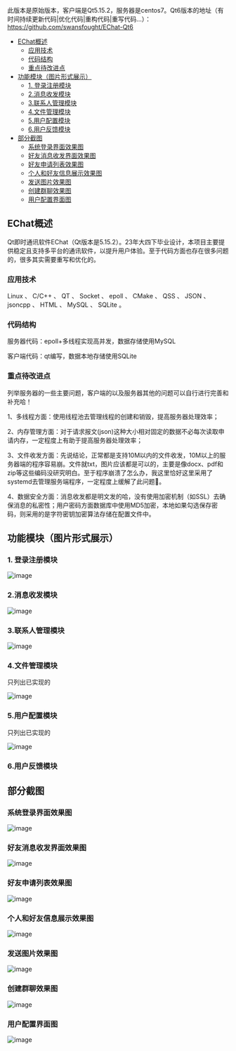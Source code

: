 此版本是原始版本，客户端是Qt5.15.2，服务器是centos7。Qt6版本的地址（有时间持续更新代码|优化代码|重构代码|重写代码...）：https://github.com/swansfought/EChat-Qt6

- [EChat概述](#echat--)
  * [应用技术](#----)
  * [代码结构](#----)
  * [重点待改进点](#----)
- [功能模块（图片形式展示）](#------------)
  * [1. 登录注册模块](#1-------)
  * [2.消息收发模块](#2------)
  * [3.联系人管理模块](#3-------)
  * [4.文件管理模块](#4------)
  * [5.用户配置模块](#5------)
  * [6.用户反馈模块](#6------)
- [部分截图](#----)
  * [系统登录界面效果图](#---------)
  * [好友消息收发界面效果图](#-----------)
  * [好友申请列表效果图](#---------)
  * [个人和好友信息展示效果图](#------------)
  * [发送图片效果图](#-------)
  * [创建群聊效果图](#-------)
  * [用户配置界面图](#-------)
 
## EChat概述
​	Qt即时通讯软件EChat（Qt版本是5.15.2）。23年大四下毕业设计，本项目主要提供稳定且支持多平台的通讯软件，以提升用户体验。至于代码方面也存在很多问题的，很多其实需要重写和优化的。
 
### 应用技术
  Linux 、 C/C++ 、 QT 、 Socket 、 epoll 、 CMake 、 QSS 、 JSON 、jsoncpp 、 HTML 、 MySQL 、 SQLite 。

### 代码结构
  服务器代码：epoll+多线程实现高并发，数据存储使用MySQL
  
  客户端代码：qt编写，数据本地存储使用SQLite
  
### 重点待改进点
  列举服务器的一些主要问题，客户端的以及服务器其他的问题可以自行进行完善和补充哈！
  
  1、多线程方面：使用线程池去管理线程的创建和销毁，提高服务器处理效率；
  
  2、内存管理方面：对于请求报文(json)这种大小相对固定的数据不必每次读取申请内存，一定程度上有助于提高服务器处理效率；
  
  3、文件收发方面：先说结论，正常都是支持10M以内的文件收发，10M以上的服务器端的程序容易崩。文件就txt，图片应该都是可以的，主要是像docx、pdf和zip等这些编码没研究明白。至于程序崩溃了怎么办，我这里恰好这里采用了systemd去管理服务端程序，一定程度上缓解了此问题🥲。

  4、数据安全方面：消息收发都是明文发的哈，没有使用加密机制（如SSL）去确保消息的私密性；用户密码方面数据库中使用MD5加密，本地如果勾选保存密码，则采用的是字符密钥加密算法存储在配置文件中。
  
## 功能模块（图片形式展示）

### 1. 登录注册模块

![image](https://github.com/swansfought/EChat/blob/main/%E9%83%A8%E5%88%86%E6%88%AA%E5%9B%BE/md/%E7%99%BB%E5%BD%95%E6%B3%A8%E5%86%8C%E6%A8%A1%E5%9D%97%E5%A4%84%E7%90%86%E6%B5%81%E7%A8%8B%E5%9B%BE.png)


### 2.消息收发模块

![image](https://github.com/swansfought/EChat/blob/main/%E9%83%A8%E5%88%86%E6%88%AA%E5%9B%BE/md/%E6%B6%88%E6%81%AF%E6%94%B6%E5%8F%91%E5%8A%9F%E8%83%BD%E6%A8%A1%E5%9D%97%E5%9B%BE.png)


### 3.联系人管理模块

![image](https://github.com/swansfought/EChat/blob/main/%E9%83%A8%E5%88%86%E6%88%AA%E5%9B%BE/md/%E8%81%94%E7%B3%BB%E4%BA%BA%E7%AE%A1%E7%90%86%E6%A8%A1%E5%9D%97%E5%9B%BE.png)


### 4.文件管理模块

只列出已实现的

![image](https://github.com/swansfought/EChat/blob/main/%E9%83%A8%E5%88%86%E6%88%AA%E5%9B%BE/md/%E6%96%87%E4%BB%B6%E7%AE%A1%E7%90%86%E6%A8%A1%E5%9D%97%E5%9B%BE.png)


### 5.用户配置模块

只列出已实现的

![image](https://github.com/swansfought/EChat/blob/main/%E9%83%A8%E5%88%86%E6%88%AA%E5%9B%BE/md/%E7%94%A8%E6%88%B7%E9%85%8D%E7%BD%AE%E5%8A%9F%E8%83%BD%E6%A8%A1%E5%9D%97%E5%9B%BE(%E5%9B%BE%E4%B8%AD%E4%B8%BA%E5%B7%B2%E5%AE%9E%E7%8E%B0%E7%9A%84).png)


### 6.用户反馈模块


## 部分截图
### 系统登录界面效果图

![image](https://github.com/swansfought/EChat/blob/main/%E9%83%A8%E5%88%86%E6%88%AA%E5%9B%BE/%E7%B3%BB%E7%BB%9F%E7%99%BB%E5%BD%95%E7%95%8C%E9%9D%A2%E6%95%88%E6%9E%9C%E5%9B%BE.png)


### 好友消息收发界面效果图

![image](https://github.com/swansfought/EChat/blob/main/%E9%83%A8%E5%88%86%E6%88%AA%E5%9B%BE/%E5%A5%BD%E5%8F%8B%E6%B6%88%E6%81%AF%E6%94%B6%E5%8F%91%E7%95%8C%E9%9D%A2%E6%95%88%E6%9E%9C%E5%9B%BE.png)


### 好友申请列表效果图

![image](https://github.com/swansfought/EChat/blob/main/%E9%83%A8%E5%88%86%E6%88%AA%E5%9B%BE/%E5%A5%BD%E5%8F%8B%E7%94%B3%E8%AF%B7%E5%88%97%E8%A1%A8%E6%95%88%E6%9E%9C%E5%9B%BE.png)


### 个人和好友信息展示效果图

![image](https://github.com/swansfought/EChat/blob/main/%E9%83%A8%E5%88%86%E6%88%AA%E5%9B%BE/%E4%B8%AA%E4%BA%BA%E5%92%8C%E5%A5%BD%E5%8F%8B%E4%BF%A1%E6%81%AF%E5%B1%95%E7%A4%BA%E6%95%88%E6%9E%9C%E5%9B%BE.png)


### 发送图片效果图

![image](https://github.com/swansfought/EChat/blob/main/%E9%83%A8%E5%88%86%E6%88%AA%E5%9B%BE/%E5%8F%91%E9%80%81%E5%9B%BE%E7%89%87%E6%95%88%E6%9E%9C%E5%9B%BE.png)


### 创建群聊效果图

![image](https://github.com/swansfought/EChat/blob/main/%E9%83%A8%E5%88%86%E6%88%AA%E5%9B%BE/%E5%88%9B%E5%BB%BA%E7%BE%A4%E8%81%8A%E6%95%88%E6%9E%9C%E5%9B%BE.png)


### 用户配置界面图

![image](https://github.com/swansfought/EChat/blob/main/%E9%83%A8%E5%88%86%E6%88%AA%E5%9B%BE/%E7%94%A8%E6%88%B7%E9%85%8D%E7%BD%AE%E7%95%8C%E9%9D%A2%E5%9B%BE.png)


